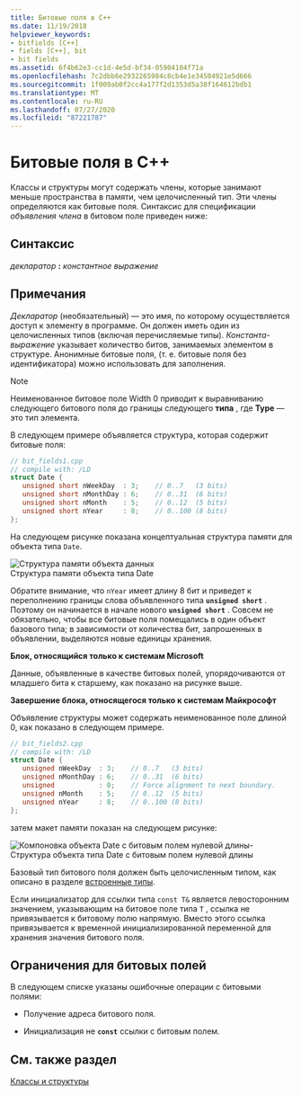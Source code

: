 ```yaml
---
title: Битовые поля в C++
ms.date: 11/19/2018
helpviewer_keywords:
- bitfields [C++]
- fields [C++], bit
- bit fields
ms.assetid: 6f4b62e3-cc1d-4e5d-bf34-05904104f71a
ms.openlocfilehash: 7c2dbb6e2932265984c8cb4e1e34504921e5d666
ms.sourcegitcommit: 1f009ab0f2cc4a177f2d1353d5a38f164612bdb1
ms.translationtype: MT
ms.contentlocale: ru-RU
ms.lasthandoff: 07/27/2020
ms.locfileid: "87221787"
---
```

# <a name="c-bit-fields"></a>Битовые поля в C++

Классы и структуры могут содержать члены, которые занимают меньше пространства в памяти, чем целочисленный тип. Эти члены определяются как битовые поля. Синтаксис для спецификации *объявления члена* в битовом поле приведен ниже:

## <a name="syntax"></a>Синтаксис

*декларатор* **:** *константное выражение*

## <a name="remarks"></a>Примечания

*Декларатор* (необязательный) — это имя, по которому осуществляется доступ к элементу в программе. Он должен иметь один из целочисленных типов (включая перечисляемые типы). *Константа-выражение* указывает количество битов, занимаемых элементом в структуре. Анонимные битовые поля, (т. е. битовые поля без идентификатора) можно использовать для заполнения.

> [!NOTE]
> Неименованное битовое поле Width 0 приводит к выравниванию следующего битового поля до границы следующего **типа** , где **Type** — это тип элемента.

В следующем примере объявляется структура, которая содержит битовые поля:

```cpp
// bit_fields1.cpp
// compile with: /LD
struct Date {
   unsigned short nWeekDay  : 3;    // 0..7   (3 bits)
   unsigned short nMonthDay : 6;    // 0..31  (6 bits)
   unsigned short nMonth    : 5;    // 0..12  (5 bits)
   unsigned short nYear     : 8;    // 0..100 (8 bits)
};
```

На следующем рисунке показана концептуальная структура памяти для объекта типа `Date`.

![Структура памяти объекта данных](../cpp/media/vc38uq1.png "Структура памяти объекта данных") <br/>
Структура памяти объекта типа Date

Обратите внимание, что `nYear` имеет длину 8 бит и приведет к переполнению границы слова объявленного типа **`unsigned short`** . Поэтому он начинается в начале нового **`unsigned short`** . Совсем не обязательно, чтобы все битовые поля помещались в один объект базового типа; в зависимости от количества бит, запрошенных в объявлении, выделяются новые единицы хранения.

**Блок, относящийся только к системам Microsoft**

Данные, объявленные в качестве битовых полей, упорядочиваются от младшего бита к старшему, как показано на рисунке выше.

**Завершение блока, относящегося только к системам Майкрософт**

Объявление структуры может содержать неименованное поле длиной 0, как показано в следующем примере.

```cpp
// bit_fields2.cpp
// compile with: /LD
struct Date {
   unsigned nWeekDay  : 3;    // 0..7   (3 bits)
   unsigned nMonthDay : 6;    // 0..31  (6 bits)
   unsigned           : 0;    // Force alignment to next boundary.
   unsigned nMonth    : 5;    // 0..12  (5 bits)
   unsigned nYear     : 8;    // 0..100 (8 bits)
};
```

затем макет памяти показан на следующем рисунке:

![Компоновка объекта Date с битовым полем нулевой длины&#45;](../cpp/media/vc38uq2.png "Компоновка объекта Date с битовым полем нулевой длины&#45;") <br/>
Структура объекта типа Date с битовым полем нулевой длины

Базовый тип битового поля должен быть целочисленным типом, как описано в разделе [встроенные типы](../cpp/fundamental-types-cpp.md).

Если инициализатор для ссылки типа `const T&` является левосторонним значением, указывающим на битовое поле типа `T` , ссылка не привязывается к битовому полю напрямую. Вместо этого ссылка привязывается к временной инициализированной переменной для хранения значения битового поля.

## <a name="restrictions-on-bit-fields"></a>Ограничения для битовых полей

В следующем списке указаны ошибочные операции с битовыми полями:

- Получение адреса битового поля.

- Инициализация не **`const`** ссылки с битовым полем.

## <a name="see-also"></a>См. также раздел

[Классы и структуры](../cpp/classes-and-structs-cpp.md)
